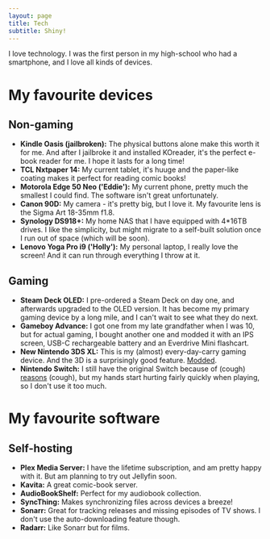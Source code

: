 ```yaml
---
layout: page
title: Tech
subtitle: Shiny!
---
```


I love technology. I was the first person in my high-school who had a smartphone, and I love all kinds of devices.

# My favourite devices
## Non-gaming
 - **Kindle Oasis (jailbroken):** The physical buttons alone make this worth it for me. And after I jailbroke it and installed KOreader, it's the perfect e-book reader for me. I hope it lasts for a long time!
 - **TCL Nxtpaper 14:** My current tablet, it's huuge and the paper-like coating makes it perfect for reading comic books!
 - **Motorola Edge 50 Neo ('Eddie'):** My current phone, pretty much the smallest I could find. The software isn't great unfortunately.
 - **Canon 90D:** My camera - it's pretty big, but I love it. My favourite lens is the Sigma Art 18-35mm f1.8.
 - **Synology DS918+:** My home NAS that I have equipped with 4*16TB drives. I like the simplicity, but might migrate to a self-built solution once I run out of space (which will be soon).
 - **Lenovo Yoga Pro i9 ('Holly'):** My personal laptop, I really love the screen! And it can run through everything I throw at it.

## Gaming
 - **Steam Deck OLED:** I pre-ordered a Steam Deck on day one, and afterwards upgraded to the OLED version. It has become my primary gaming device by a long mile, and I can't wait to see what they do next.
 - **Gameboy Advance:** I got one from my late grandfather when I was 10, but for actual gaming, I bought another one and modded it with an IPS screen, USB-C rechargeable battery and an Everdrive Mini flashcart.
 - **New Nintendo 3DS XL:** This is my (almost) every-day-carry gaming device. And the 3D is a surprisingly good feature. [Modded](https://3ds.hacks.guide/).
 - **Nintendo Switch:** I still have the original Switch because of (cough) [reasons](https://switch.hacks.guide/) (cough), but my hands start hurting fairly quickly when playing, so I don't use it too much.

# My favourite software
## Self-hosting
 - **Plex Media Server:** I have the lifetime subscription, and am pretty happy with it. But am planning to try out Jellyfin soon.
 - **Kavita:** A great comic-book server.
 - **AudioBookShelf:** Perfect for my audiobook collection.
 - **SyncThing:** Makes synchronizing files across devices a breeze!
 - **Sonarr:** Great for tracking releases and missing episodes of TV shows. I don't use the auto-downloading feature though.
 - **Radarr:** Like Sonarr but for films.